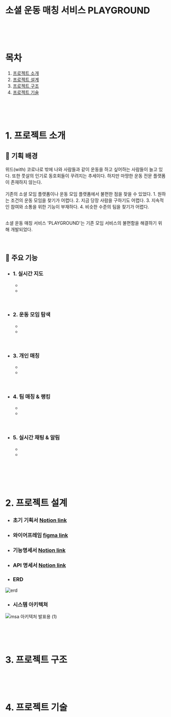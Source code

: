 # 소셜 운동 매칭 서비스 PLAYGROUND

<br>
<br>
<br>

# 목차
1. [프로젝트 소개](#1-프로젝트-소개)
2. [프로젝트 설계](#2-프로젝트-설계)
3. [프로젝트 구조](#3-프로젝트-구조)
4. [프로젝트 기술](#3-프로젝트-기술)

<br>
<br>
<br>

# 1. 프로젝트 소개

## 🔎 기획 배경

위드(with) 코로나로 밖에 나와 사람들과 같이 운동을 하고 싶어하는 사람들이 늘고 있다. 또한 풋살의 인기로 동호회들이 꾸려지는 추세이다. 하지만 마땅한 운동 전문 플랫폼이 존재하지 않는다.
<br>
<br>
기존의 소셜 모임 플랫폼이나 운동 모임 플랫폼에서 불편한 점을 찾을 수 있었다. 1. 원하는 조건의 운동 모임을 찾기가 어렵다. 2. 지금 당장 사람을 구하기도 어렵다. 3. 지속적인 참여와 소통을 위한 기능이 부재하다. 4. 비슷한 수준의 팀을 찾기가 어렵다.

<br>
소셜 운동 매칭 서비스 'PLAYGROUND'는 기존 모임 서비스의 불편함을 해결하기 위해 개발되었다.

<br>
<br>
<br>

## 🏀 주요 기능
- ### 1. 실시간 지도
    - 
    - 
<br>

- ### 2. 운동 모임 탐색
    - 
    - 
<br>

- ### 3. 개인 매칭
    - 
    -
<br>

- ### 4. 팀 매칭 & 랭킹
    - 
    -
<br>

- ### 5. 실시간 채팅 & 알림
    - 
    - 
<br>


<br>
<br>
<br>

# 2. 프로젝트 설계
- ### 초기 기획서 [Notion link](https://www.notion.so/b35493c281da4c27aed52d064d5f6605)

- ### 와이어프레임 [figma link](https://www.figma.com/file/YlOB3Ah579DUXWWMRReYjI/Team-project1?node-id=0%3A1&t=GafPuwx93aH6e3QT-0)

- ### 기능명세서 [Notion link](https://sparkly-condition-4b3.notion.site/75a8fd7421be41dda09b7c1927d26d3e?v=a84d49ac8707462e8181598f300b88a8)

- ### API 명세서 [Notion link](https://sparkly-condition-4b3.notion.site/96b451020ce54da5b859c9a659e4501b?v=4d6c3993eb574431b168ed3a2fca8ae8)

- ### ERD
![erd](https://user-images.githubusercontent.com/67595512/216329451-6e01ed21-1fb9-47dd-8073-89ddb471ee33.png)

- ### 시스템 아키텍쳐
![msa 아키텍처 발표용 (1)](https://user-images.githubusercontent.com/67595512/216329664-eee9a731-58b8-438b-9e2b-28ff0738c967.jpg)

<br>
<br>
<br>

# 3. 프로젝트 구조

<br>
<br>
<br>

# 4. 프로젝트 기술
